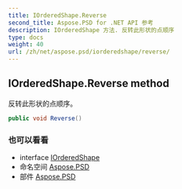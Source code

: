 ```yaml
---
title: IOrderedShape.Reverse
second_title: Aspose.PSD for .NET API 参考
description: IOrderedShape 方法. 反转此形状的点顺序
type: docs
weight: 40
url: /zh/net/aspose.psd/iorderedshape/reverse/
---
```

## IOrderedShape.Reverse method

反转此形状的点顺序。

```csharp
public void Reverse()
```

### 也可以看看

* interface [IOrderedShape](../)
* 命名空间 [Aspose.PSD](../../iorderedshape/)
* 部件 [Aspose.PSD](../../../)


